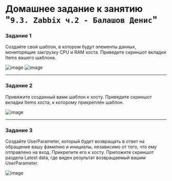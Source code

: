 # Домашнее задание к занятию "`9.3. Zabbix ч.2 - Балашов Денис`"  
   
### Задание 1
Создайте свой шаблон, в котором будут элементы данных, мониторящие закгрузку CPU и RAM хоста.
Приведите скриншот вкладки Items вашего шаблона.

![image](https://user-images.githubusercontent.com/117297288/212138989-c4bc1476-623e-42e0-a3cc-14170d98220f.png)
![image](https://user-images.githubusercontent.com/117297288/212139125-9f1deed7-4100-4612-bda7-5ddfccfdb769.png)

---

### Задание 2
Привяжите созданный вами шаблон к хосту.
Приведите скриншот вкладки Items хоста, к которому прикреплён шаблон.

![image](https://user-images.githubusercontent.com/117297288/212139386-698e5dfb-643f-4d57-ba9d-2d1c3de86a2a.png)

---
### Задание 3
Создайте UserParameter, который будет возвращать в ответ на обращение вашу фамилию и инициалы, независимо от того, что ему отправлено на вход. Прикрепите его к хосту.
Приложите скриншот раздела Latest data, где виден результат возвращаемый вашим UserParameter.

![image](https://user-images.githubusercontent.com/117297288/212140436-dbf2ad7c-e2fe-4262-898f-405bc300c2eb.png)
